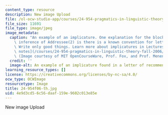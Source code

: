 ```yaml
---
content_type: resource
description: New image Upload
file: /ol-ocw-studio-app/courses/24-954-pragmatics-in-linguistic-theory-fall-2006/4e9d3cd56c56daaf159e9602c013e85e_24-954f06-th.jpg
file_size: 11691
file_type: image/jpeg
image_metadata:
  caption: "An example of an implicature. One explanation for the blocking of the\
    \ inference of Addressee(2) is there is a known convention for letter writing:\
    \ Write only good things. Learn more about implicatures in Lectures 1-8 in\_[lecture\
    \ notes](/courses/24-954-pragmatics-in-linguistic-theory-fall-2006/pages/lecture-notes).\
    \ (Image courtesy of MIT OpenCourseWare, Prof. Fox, and Prof. Menendez-Benito.)"
  credit: ''
  image-alt: An example of an implicature found in a letter of recommendation.
learning_resource_types: []
license: https://creativecommons.org/licenses/by-nc-sa/4.0/
ocw_type: OCWImage
resourcetype: Image
title: 24-954f06-th.jpg
uid: 4e9d3cd5-6c56-daaf-159e-9602c013e85e
---
```

New image Upload